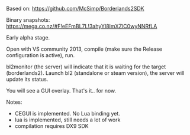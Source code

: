 Based on:
https://github.com/McSimp/Borderlands2SDK

Binary snapshots:
https://mega.co.nz/#F!eEFmBL7L!3ahyYI8ImXZlC0wyNNRfLA

Early alpha stage.

Open with VS community 2013, compile (make sure the Release configuration is active), run.

bl2monitor (the server) will indicate that it is waiting for the target (borderlands2).
Launch bl2 (standalone or steam version), the server will update its status.

You will see a GUI overlay. That's it.. for now.

Notes:
- CEGUI is implemented. No Lua binding yet.
- lua is implemented, still needs a lot of work
- compilation requires DX9 SDK
